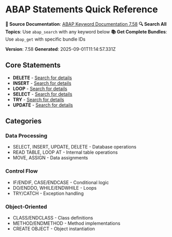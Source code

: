 # ABAP Statements Quick Reference

**📖 Source Documentation**: [ABAP Keyword Documentation 7.58](https://help.sap.com/doc/abapdocu_758_index_htm/7.58/en-US/index.htm)
**🔍 Search All Topics**: Use `abap_search` with any keyword below
**📚 Get Complete Bundles**: Use `abap_get` with specific bundle IDs


**Version**: 7.58
**Generated**: 2025-09-01T11:14:57.331Z

## Core Statements

- **DELETE** - [Search for details](abap_search?query=delete)
- **INSERT** - [Search for details](abap_search?query=insert)
- **LOOP** - [Search for details](abap_search?query=loop)
- **SELECT** - [Search for details](abap_search?query=select)
- **TRY** - [Search for details](abap_search?query=try)
- **UPDATE** - [Search for details](abap_search?query=update)

## Categories

### Data Processing
- SELECT, INSERT, UPDATE, DELETE - Database operations
- READ TABLE, LOOP AT - Internal table operations
- MOVE, ASSIGN - Data assignments

### Control Flow
- IF/ENDIF, CASE/ENDCASE - Conditional logic
- DO/ENDDO, WHILE/ENDWHILE - Loops
- TRY/CATCH - Exception handling

### Object-Oriented
- CLASS/ENDCLASS - Class definitions
- METHOD/ENDMETHOD - Method implementations
- CREATE OBJECT - Object instantiation